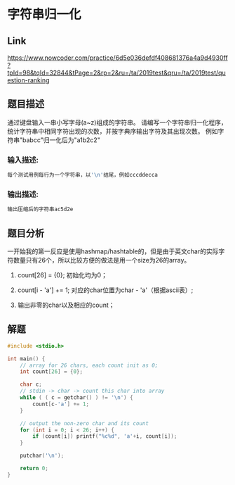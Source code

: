 # **字符串归一化**

## **Link**

https://www.nowcoder.com/practice/6d5e036defdf408681376a4a9d4930ff?tpId=98&tqId=32844&tPage=2&rp=2&ru=/ta/2019test&qru=/ta/2019test/question-ranking

## **题目描述**

通过键盘输入一串小写字母(a~z)组成的字符串。
请编写一个字符串归一化程序，统计字符串中相同字符出现的次数，并按字典序输出字符及其出现次数。
例如字符串"babcc"归一化后为"a1b2c2"

### 输入描述:

```bash
每个测试用例每行为一个字符串，以'\n'结尾，例如cccddecca
```

### 输出描述:

```bash
输出压缩后的字符串ac5d2e
```

## **题目分析**

一开始我的第一反应是使用hashmap/hashtable的，但是由于英文char的实际字符数量只有26个，所以比较方便的做法是用一个size为26的array。

1. count[26] = {0}; 初始化均为0；

2. count[i - 'a'] += 1; 对应的char位置为char - 'a'（根据ascii表）;

3. 输出非零的char以及相应的count；

## **解题**

```cpp
#include <stdio.h>

int main() {
    // array for 26 chars, each count init as 0;
    int count[26] = {0};

    char c;
    // stdin -> char -> count this char into array
    while ( ( c = getchar() ) != '\n') {
        count[c-'a'] += 1;
    }

    // output the non-zero char and its count
    for (int i = 0; i < 26; i++) {
        if (count[i]) printf("%c%d", 'a'+i, count[i]);
    }

    putchar('\n');

    return 0;
}
```

